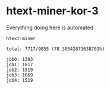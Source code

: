 # htext-miner-kor-3

Everything doing here is automated.

```
htext-miner

total: 7717/9855 (78.30542871638761%)

job0: 1393
job1: 1617
job2: 1519
job3: 1669
job4: 1519
```